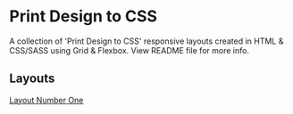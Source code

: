 # Print Design to CSS
A collection of 'Print Design to CSS' responsive layouts created in HTML &amp; CSS/SASS using Grid &amp; Flexbox. View README file for more info.

## Layouts
[Layout Number One](https://layout-number-one.netlify.app/)
